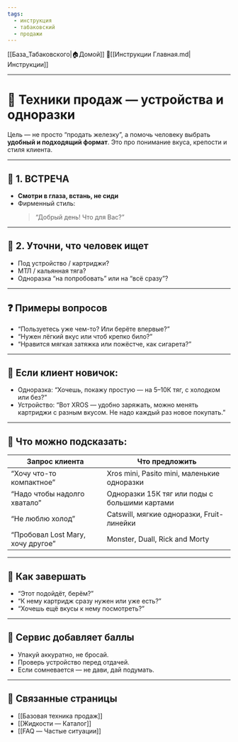 ```yaml
---
tags:
  - инструкция
  - табаковский
  - продажи
---
```

[[База_Табаковского|🏠Домой]]
📁[[Инструкции Главная.md|Инструкции]]

---

# 🔋 Техники продаж — устройства и одноразки

Цель — не просто “продать железку”, а помочь человеку выбрать **удобный и подходящий формат**. Это про понимание вкуса, крепости и стиля клиента.

---

## 🔹 1. ВСТРЕЧА

- **Смотри в глаза, встань, не сиди**
- Фирменный стиль:  
  > “Добрый день! Что для Вас?”

---

## 🔹 2. Уточни, что человек ищет

- Под устройство / картриджи?
- МТЛ / кальянная тяга?
- Одноразка “на попробовать” или на “всё сразу”?

---

## ❓ Примеры вопросов

- “Пользуетесь уже чем-то? Или берёте впервые?”
- “Нужен лёгкий вкус или чтоб крепко било?”
- “Нравится мягкая затяжка или пожёстче, как сигарета?”

---

## 🧠 Если клиент новичок:

- Одноразка: “Хочешь, покажу простую — на 5–10К тяг, с холодком или без?”
- Устройство: “Вот XROS — удобно заряжать, можно менять картриджи с разным вкусом. Не надо каждый раз новое покупать.”

---

## 🔄 Что можно подсказать:

| Запрос клиента                    | Что предложить                               |
|----------------------------------|----------------------------------------------|
| “Хочу что-то компактное”         | Xros mini, Pasito mini, маленькие одноразки   |
| “Надо чтобы надолго хватало”     | Одноразки 15К тяг или поды с большими картами |
| “Не люблю холод”                 | Catswill, мягкие одноразки, Fruit-линейки     |
| “Пробовал Lost Mary, хочу другое”| Monster, Duall, Rick and Morty               |

---

## 🧾 Как завершать

- “Этот подойдёт, берём?”
- “К нему картридж сразу нужен или уже есть?”
- “Хочешь ещё вкусы к нему посмотреть?”

---

## 💬 Сервис добавляет баллы

- Упакуй аккуратно, не бросай.
- Проверь устройство перед отдачей.
- Если сомневается — не дави, дай подумать.

---

## 📎 Связанные страницы

- [[Базовая техника продаж]]
- [[Жидкости — Каталог]]
- [[FAQ — Частые ситуации]]
